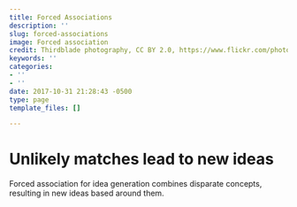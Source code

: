 ```yaml
---
title: Forced Associations
description: ''
slug: forced-associations
image: Forced association
credit: Thirdblade photography, CC BY 2.0, https://www.flickr.com/photos/thirdblade/14941166868/
keywords: ''
categories:
- ''
- ''
date: 2017-10-31 21:28:43 -0500
type: page
template_files: []

---
```

# Unlikely matches lead to new ideas

Forced association for idea generation combines disparate concepts, resulting in new ideas based around them. 
